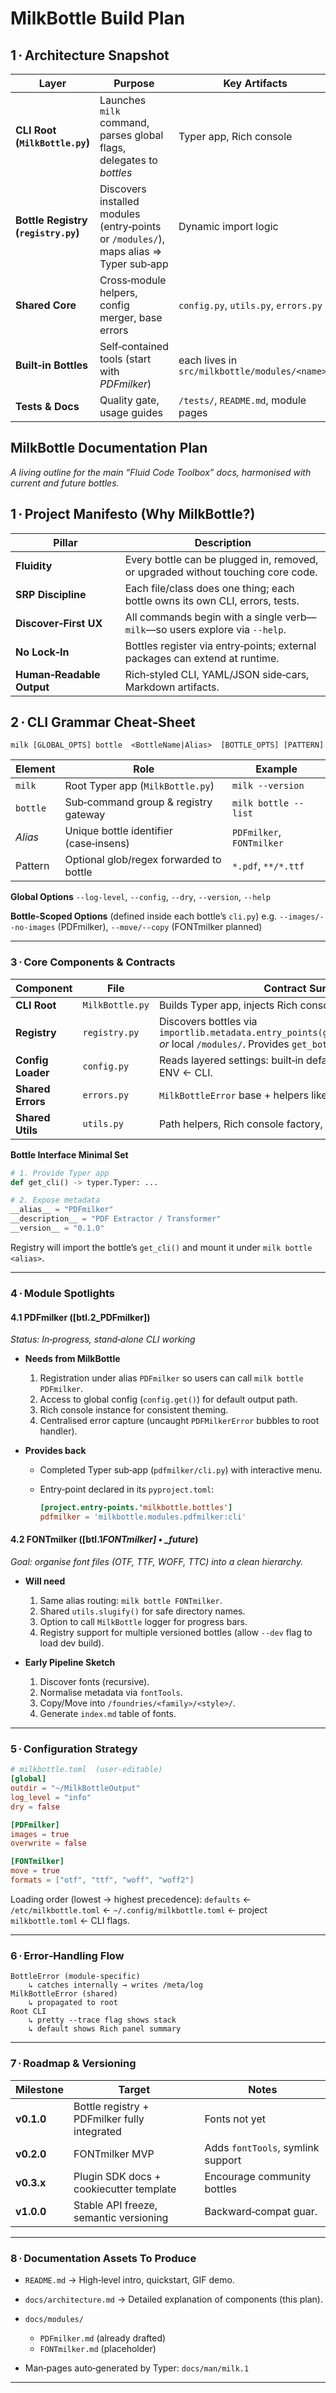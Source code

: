 # MilkBottle Build Plan

## 1 · Architecture Snapshot

| Layer                               | Purpose                                                                               | Key Artifacts                                  |
| ----------------------------------- | ------------------------------------------------------------------------------------- | ---------------------------------------------- |
| **CLI Root (`MilkBottle.py`)**      | Launches `milk` command, parses global flags, delegates to _bottles_                  | Typer app, Rich console                        |
| **Bottle Registry (`registry.py`)** | Discovers installed modules (entry‑points or `/modules/`), maps alias ⇒ Typer sub‑app | Dynamic import logic                           |
| **Shared Core**                     | Cross‑module helpers, config merger, base errors                                      | `config.py`, `utils.py`, `errors.py`           |
| **Built‑in Bottles**                | Self‑contained tools (start with _PDFmilker_)                                         | each lives in `src/milkbottle/modules/<name>/` |
| **Tests & Docs**                    | Quality gate, usage guides                                                            | `/tests/`, `README.md`, module pages           |

## MilkBottle Documentation Plan

_A living outline for the main “Fluid Code Toolbox” docs, harmonised with current and future bottles._

## 1 · Project Manifesto (Why MilkBottle?)

| Pillar                    | Description                                                                      |
| ------------------------- | -------------------------------------------------------------------------------- |
| **Fluidity**              | Every bottle can be plugged in, removed, or upgraded without touching core code. |
| **SRP Discipline**        | Each file/class does one thing; each bottle owns its own CLI, errors, tests.     |
| **Discover‑First UX**     | All commands begin with a single verb—`milk`—so users explore via `--help`.      |
| **No Lock‑In**            | Bottles register via entry‑points; external packages can extend at runtime.      |
| **Human‑Readable Output** | Rich‑styled CLI, YAML/JSON side‑cars, Markdown artifacts.                        |

## 2 · CLI Grammar Cheat‑Sheet

```
milk [GLOBAL_OPTS] bottle  <BottleName|Alias>  [BOTTLE_OPTS] [PATTERN]
```

| Element  | Role                                    | Example                   |
| -------- | --------------------------------------- | ------------------------- |
| `milk`   | Root Typer app (`MilkBottle.py`)        | `milk --version`          |
| `bottle` | Sub‑command group & registry gateway    | `milk bottle --list`      |
| _Alias_  | Unique bottle identifier (case‑insens)  | `PDFmilker`, `FONTmilker` |
| Pattern  | Optional glob/regex forwarded to bottle | `*.pdf`, `**/*.ttf`       |

**Global Options**
`--log-level`, `--config`, `--dry`, `--version`, `--help`

**Bottle‑Scoped Options** (defined inside each bottle’s `cli.py`)
e.g. `--images/--no-images` (PDFmilker), `--move/--copy` (FONTmilker planned)

---

### 3 · Core Components & Contracts

| Component         | File            | Contract Summary                                                                                                                                     |
| ----------------- | --------------- | ---------------------------------------------------------------------------------------------------------------------------------------------------- |
| **CLI Root**      | `MilkBottle.py` | Builds Typer app, injects Rich console, exposes `bottle` group.                                                                                      |
| **Registry**      | `registry.py`   | Discovers bottles via `importlib.metadata.entry_points(group='milkbottle.bottles')` _or_ local `/modules/`. Provides `get_bottle(alias) → TyperApp`. |
| **Config Loader** | `config.py`     | Reads layered settings: built‑in defaults ← `milkbottle.toml` ← ENV ← CLI.                                                                           |
| **Shared Errors** | `errors.py`     | `MilkBottleError` base + helpers like `UserAbort`, `BottleNotFound`.                                                                                 |
| **Shared Utils**  | `utils.py`      | Path helpers, Rich console factory, slugify wrapper.                                                                                                 |

**Bottle Interface Minimal Set**

```python
# 1. Provide Typer app
def get_cli() -> typer.Typer: ...

# 2. Expose metadata
__alias__ = "PDFmilker"
__description__ = "PDF Extractor / Transformer"
__version__ = "0.1.0"
```

Registry will import the bottle’s `get_cli()` and mount it under `milk bottle <alias>`.

---

### 4 · Module Spotlights

#### 4.1 PDFmilker (\[btl.2_PDFmilker])

_Status: In‑progress, stand‑alone CLI working_

- **Needs from MilkBottle**

  1. Registration under alias `PDFmilker` so users can call `milk bottle PDFmilker`.
  2. Access to global config (`config.get()`) for default output path.
  3. Rich console instance for consistent theming.
  4. Centralised error capture (uncaught `PDFMilkerError` bubbles to root handler).

- **Provides back**

  - Completed Typer sub‑app (`pdfmilker/cli.py`) with interactive menu.
  - Entry‑point declared in its `pyproject.toml`:

    ```toml
    [project.entry-points.'milkbottle.bottles']
    pdfmilker = 'milkbottle.modules.pdfmilker:cli'
    ```

#### 4.2 FONTmilker (\[btl.1*FONTmilker] • \_future*)

_Goal: organise font files (OTF, TTF, WOFF, TTC) into a clean hierarchy._

- **Will need**

  1. Same alias routing: `milk bottle FONTmilker`.
  2. Shared `utils.slugify()` for safe directory names.
  3. Option to call `MilkBottle` logger for progress bars.
  4. Registry support for multiple versioned bottles (allow `--dev` flag to load dev build).

- **Early Pipeline Sketch**

  1. Discover fonts (recursive).
  2. Normalise metadata via `fontTools`.
  3. Copy/Move into `/foundries/<family>/<style>/`.
  4. Generate `index.md` table of fonts.

---

### 5 · Configuration Strategy

```toml
# milkbottle.toml  (user‑editable)
[global]
outdir = "~/MilkBottleOutput"
log_level = "info"
dry = false

[PDFmilker]
images = true
overwrite = false

[FONTmilker]
move = true
formats = ["otf", "ttf", "woff", "woff2"]
```

Loading order (lowest → highest precedence):
`defaults` ← `/etc/milkbottle.toml` ← `~/.config/milkbottle.toml` ← project `milkbottle.toml` ← CLI flags.

---

### 6 · Error‑Handling Flow

```
BottleError (module‑specific)
    ↳ catches internally → writes /meta/log
MilkBottleError (shared)
    ↳ propagated to root
Root CLI
    ↳ pretty ‑‑trace flag shows stack
    ↳ default shows Rich panel summary
```

---

### 7 · Roadmap & Versioning

| Milestone  | Target                                       | Notes                             |
| ---------- | -------------------------------------------- | --------------------------------- |
| **v0.1.0** | Bottle registry + PDFmilker fully integrated | Fonts not yet                     |
| **v0.2.0** | FONTmilker MVP                               | Adds `fontTools`, symlink support |
| **v0.3.x** | Plugin SDK docs + cookiecutter template      | Encourage community bottles       |
| **v1.0.0** | Stable API freeze, semantic versioning       | Backward‑compat guar.             |

---

### 8 · Documentation Assets To Produce

- `README.md` → High‑level intro, quickstart, GIF demo.
- `docs/architecture.md` → Detailed explanation of components (this plan).
- `docs/modules/`

  - `PDFmilker.md` (already drafted)
  - `FONTmilker.md` (placeholder)

- Man‑pages auto‑generated by Typer: `docs/man/milk.1`

---
